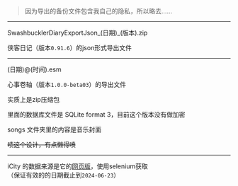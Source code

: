 > 因为导出的备份文件包含我自己的隐私，所以略去……

----

SwashbucklerDiaryExportJson_(日期)_(版本).zip

侠客日记（版本`0.91.6`）的json形式导出文件

----

(日期)@(时间).esm

心事卷轴（版本`1.0.0-beta03`）的导出文件

实质上是zip压缩包

里面的数据库文件是 SQLite format 3，目前这个版本没有做加密

songs 文件夹里的内容是音乐封面

~~啧这个设计，有点懒得喷~~

----

iCity 的数据来源是它的[网页版](https://icity.ly/)，使用selenium获取  
（保证有效的的日期截止到`2024-06-23`）